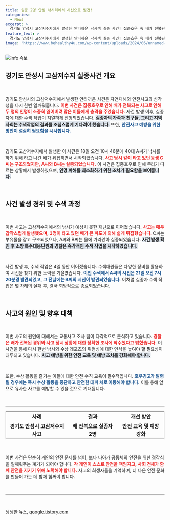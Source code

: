 ```yaml
---
title: 실종 2명 안성 낚시터에서 시신으로 발견!
categories:
  - News
excerpt: >
  경기도 안성시 고삼저수지에서 발생한 안타까운 낚시객 실종 사건! 집중호우 속 배가 전복된 후 4일간의 수색 끝에 발견된 두 시신의 주인공은 누구일까요? 사고 경위는? 클릭해 더 알아보세요!
feature_text: >
  경기도 안성시 고삼저수지에서 발생한 안타까운 낚시객 실종 사건! 집중호우 속 배가 전복된 후 4일간의 수색 끝에 발견된 두 시신의 주인공은 누구일까요? 사고 경위는? 클릭해 더 알아보세요!
image: 'https://www.behealthy4u.com/wp-content/uploads/2024/06/unnamed-file.png'
---
```


<p><img src="https://www.behealthy4u.com/wp-content/uploads/2024/06/unnamed-file.png" alt="info 속보" /></p>

<h2 data-ke-size="size26">경기도 안성시 고삼저수지 실종사건 개요</h2>

<p data-ke-size="size16">&nbsp;</p>

<p>경기도 안성시의 고삼저수지에서 발생한 안타까운 사건은 자연재해와 안전사고의 심각성을 다시 한번 일깨워줍니다. <b><span style="color: #ee2323;">이번 사건은 집중호우로 인해 배가 전복되는 사고로 인해 두 명의 인명이 소중히 잃어버려 많은 이들에게 충격을 주었습니다.</span></b> 사건 발생 이후, 실종자에 대한 수색 작업이 치열하게 진행되었습니다. <b><span style="background-color: #21538527;">실종자의 가족과 친구들, 그리고 지역사회는 수색작업의 결과를 조심스럽게 기다려야 했습니다.</span></b> 또한, <b><span style="color: #1a5490;">안전사고 예방을 위한 방안이 절실히 필요함을 시사합니다.</span></b> </p>

<p data-ke-size="size16">&nbsp;</p>

<p>경기도 고삼저수지에서 발생한 이 사건은 18일 오전 10시 46분에 40대 A씨가 낚시를 하기 위해 타고 나간 배가 뒤집히면서 시작되었습니다. <b><span style="color: #ee2323;">사고 당시 같이 타고 있던 동생 C씨는 구조되었지만, A씨와 B씨는 실종되었습니다.</span></b> 이 사건은 집중호우로 인해 무리가 따르는 상황에서 발생하였으며, <b><span style="background-color: #21538527;">인명 피해를 최소화하기 위한 조치가 필요함을 보여줍니다.</span></b></p>

<p data-ke-size="size16">&nbsp;</p>

<h2 data-ke-size="size26">사건 발생 경위 및 수색 과정</h2>

<p data-ke-size="size16">&nbsp;</p>

<p>이번 사고는 고삼저수지에서의 낚시가 예상치 못한 재난으로 이어졌습니다. <b><span style="color: #ee2323;">사고는 매우 갑작스럽게 발생했으며, 3명이 타고 있던 배가 큰 파도에 의해 쉽게 뒤집혔습니다.</span></b> C씨는 부유물을 잡고 구조되었으나, A씨와 B씨는 물에 가라앉아 실종되었습니다. <b><span style="background-color: #21538527;">사건 발생 확인 후 소방 특수대응단원과 경찰은 즉각적인 수색 작업을 시작하였습니다.</span></b></p>

<p data-ke-size="size16">&nbsp;</p>

<p>사건 발생 후, 수색 작업은 4일 동안 이어졌습니다. 수색대원들은 다양한 장비를 활용하여 시신을 찾기 위한 노력을 기울였습니다. <b><span style="color: #1a5490;">이번 수색에서 A씨의 시신은 21일 오전 7시 20분경 발견되었고, 그 전날에는 B씨의 시신이 발견되었습니다.</span></b> 이처럼 실종자 수색 작업은 몇 차례의 실패 후, 결국 희망적으로 종료되었습니다. </p>

<p data-ke-size="size16">&nbsp;</p>

<h2 data-ke-size="size26">사고의 원인 및 향후 대책</h2>

<p data-ke-size="size16">&nbsp;</p>

<p>이번 사고의 원인에 대해서는 교통사고 조사 팀이 다각적으로 분석하고 있습니다. <b><span style="color: #ee2323;">경찰은 배가 전복된 경위와 사고 당시 상황에 대한 정확한 조사에 착수했다고 밝혔습니다.</span></b> 이 사건을 통해 다시 한번 낚시와 수상 레포츠의 위험성에 대한 인식을 높여야 할 필요성이 대두되고 있습니다. <b><span style="background-color: #21538527;">사고 예방을 위한 안전 교육 및 예방 조치를 강화해야 합니다.</span></b></p>

<p data-ke-size="size16">&nbsp;</p>

<p>또한, 수상 활동을 즐기는 이들에 대한 안전 수칙 교육이 필수적입니다. <b><span style="color: #1a5490;">호우경고가 발령될 경우에는 즉시 수상 활동을 중단하고 안전한 대피 처로 이동해야 합니다.</span></b> 이를 통해 앞으로 유사한 사고를 예방할 수 있을 것으로 기대됩니다.</p>

<p data-ke-size="size16">&nbsp;</p>

<hr>

<table style="width: 100%; border: 1px solid #ddd; border-collapse: collapse;">
<tr>
<td style="text-align: center; height: 25px;"><b>사례</b></td>
<td style="text-align: center; height: 25px;"><b>결과</b></td>
<td style="text-align: center; height: 25px;"><b>개선 방안</b></td>
</tr>
<tr>
<td style="text-align: center; height: 17px;"><b>경기도 안성시 고삼저수지 사고</b></td>
<td style="text-align: center; height: 17px;"><b>배 전복으로 실종자 2명</b></td>
<td style="text-align: center; height: 17px;"><b>안전 교육 및 예방 강화</b></td>
</tr>
</table>

<p data-ke-size="size16">&nbsp;</p>

<p>이번 사건은 단순히 개인의 안전 문제를 넘어, 보다 나아가 공동체의 안전을 위한 경각심을 일깨워주는 계기가 되어야 합니다. <b><span style="color: #ee2323;">각 개인이 스스로 안전을 책임지고, 사회 전체가 함께 안전을 지키기 위해 노력해야 합니다.</span></b> 사고의 희생자들을 기억하며, 더 나은 안전 문화를 만들어 가는 데 함께 힘써야 합니다. </p>

<p data-ke-size="size16">&nbsp;</p> 

<hr>

<p data-ke-size="size16">&nbsp;</p>
생생한 뉴스, <a href="https://qoogle.tistory.com" rel="dofollow">qoogle.tistory.com</a>


